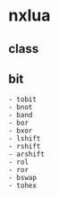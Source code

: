 # nxlua

## class

## bit
	- tobit
	- bnot
	- band
	- bor
	- bxor
	- lshift
	- rshift
	- arshift
	- rol
	- ror
	- bswap
	- tohex